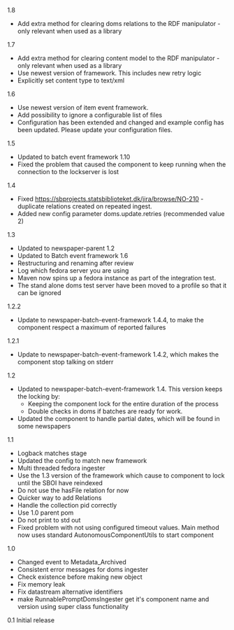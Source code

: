 1.8
* Add extra method for clearing doms relations to the RDF manipulator - only relevant when used as a library

1.7
* Add extra method for clearing content model to the RDF manipulator - only relevant when used as a library
* Use newest version of framework. This includes new retry logic
* Explicitly set content type to text/xml

1.6
* Use newest version of item event framework.
* Add possibility to ignore a configurable list of files
* Configuration has been extended and changed and example config has been updated. Please update your configuration files.

1.5
* Updated to batch event framework 1.10
* Fixed the problem that caused the component to keep running when the connection to the lockserver is lost 

1.4
* Fixed https://sbprojects.statsbiblioteket.dk/jira/browse/NO-210 - duplicate relations created on repeated ingest.
* Added new config parameter doms.update.retries (recommended value 2)

1.3
* Updated to newspaper-parent 1.2
* Updated to Batch event framework 1.6
* Restructuring and renaming after review
* Log which fedora server you are using
* Maven now spins up a fedora instance as part of the integration test.
* The stand alone doms test server have been moved to a profile so that it can be ignored

1.2.2
* Update to newspaper-batch-event-framework 1.4.4, to make the component respect a maximum of reported failures

1.2.1
* Update to newspaper-batch-event-framework 1.4.2, which makes the component stop talking on stderr

1.2
* Updated to newspaper-batch-event-framework 1.4. This version keeps the locking by:
  - Keeping the component lock for the entire duration of the process
  - Double checks in doms if batches are ready for work. 
* Updated the component to handle partial dates, which will be found in some newspapers

1.1
* Logback matches stage
* Updated the config to match new framework
* Multi threaded fedora ingester
* Use the 1.3 version of the framework which cause to component to lock until the SBOI have reindexed
* Do not use the hasFile relation for now
* Quicker way to add Relations
* Handle the collection pid correctly
* Use 1.0 parent pom
* Do not print to std out
* Fixed problem with not using configured timeout values. Main method now uses standard AutonomousComponentUtils to start component

1.0
* Changed event to Metadata_Archived
* Consistent error messages for doms ingester
* Check existence before making new object
* Fix memory leak
* Fix datastream alternative identifiers
* make RunnablePromptDomsIngester get it's component name and version using super class functionality

0.1
Initial release
